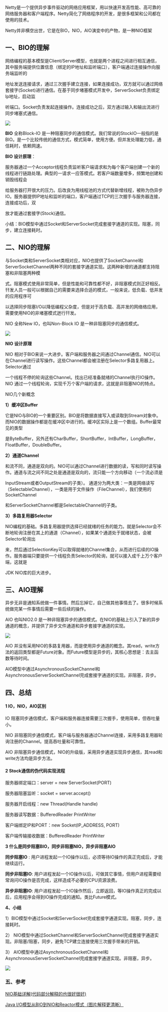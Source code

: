 Netty是一个提供异步事件驱动的网络应用框架，用以快速开发高性能、高可靠的网络服务器和客户端程序。Netty简化了网络程序的开发，是很多框架和公司都在使用的技术。

Netty并非横空出世，它是在BIO，NIO，AIO演变中的产物，是一种NIO框架





## 一、BIO的理解

 网络编程的基本模型是Client/Server模型，也就是两个进程之间进行相互通信，其中服务端提供位置信息（绑定的IP地址和监听端口），客户端通过连接操作向服务端监听的

地址发送连接请求，通过三次握手建立连接，如果连接成功，双方就可以通过网络套接字(Socket)进行通信。在基于同步堵塞模式开发中，ServerSocket负责绑定Ip地址，启动监

听端口。Socket负责发起连接操作。连接成功之后，双方通过输入和输出流进行同步堵塞式通信。



![](http://javacode.blogwiki.top/1090617-20181118215610086-2008700581.png)



**BIO** 全称Block-IO 是一种阻塞同步的通信模式。我们常说的StockIO一般指的是BIO。是一个比较传统的通信方式，模式简单，使用方便。但并发处理能力低，通信耗时，依赖网速。

**BIO 设计原理**：

​    服务器通过一个Acceptor线程负责监听客户端请求和为每个客户端创建一个新的线程进行链路处理。典型的一请求一应答模式。若客户端数量增多，频繁地创建和销毁线程会

给服务器打开很大的压力。后改良为用线程池的方式代替新增线程，被称为伪异步IO。服务器提供IP地址和监听的端口，客户端通过TCP的三次握手与服务器连接，连接成功后，双

放才能通过套接字(Stock)通信。

小结：BIO模型中通过Socket和ServerSocket完成套接字通道的实现。阻塞，同步，建立连接耗时。

 

## 二、NIO的理解



  与Socket类和ServerSocket类相对应，NIO也提供了SocketChannel和ServerSocketChannel两种不同的套接字通道实现。这两种新增的通道都支持阻塞和非阻塞两种模

式。阻塞模式使用非常简单，但是性能和可靠性都不好，非阻塞模式则正好相反。幵发人员一般可以根据自己的需要来选择合适的模式，一般来说，低负载、低并发的应用程序可

以选择同步阻塞I/O以降低编程父杂度，但是对于高负载、高并发的网络络应用，需要使用NIO的非堵塞模式迸行幵发。

NIO 全称New IO，也叫Non-Block IO 是一种非阻塞同步的通信模式。



![](http://javacode.blogwiki.top/1090617-20181118215941745-323892415.png)



**NIO 设计原理**

   NIO 相对于BIO来说一大进步。客户端和服务器之间通过Channel通信。NIO可以在Channel进行读写操作。这些Channel都会被注册在Selector多路复用器上。Selector通过

一个线程不停的轮询这些Channel。找出已经准备就绪的Channel执行IO操作。NIO 通过一个线程轮询，实现千万个客户端的请求，这就是非阻塞NIO的特点。

NIO几个新概念

**1）缓冲区Buffer**

   它是NIO与BIO的一个重要区别。BIO是将数据直接写入或读取到Stream对象中。而NIO的数据操作都是在缓冲区中进行的。缓冲区实际上是一个数组。Buffer最常见的类型

是ByteBuffer，另外还有CharBuffer，ShortBuffer，IntBuffer，LongBuffer，FloatBuffer，DoubleBuffer。

**2）通道Channel**

​    和流不同，通道是双向的。NIO可以通过Channel进行数据的读，写和同时读写操作。通道与流之间不同之处是通道是双向的，流只能一个方向移动（一个流必须是

InputStream或者OutputStream的子类）。 通道分为两大类：一类是网络读写（SelectableChannel），一类是用于文件操作（FileChannel），我们使用的SocketChannel

和ServerSocketChannel都是SelectableChannel的子类。

**3）多路复用器Selector**

   NIO编程的基础。多路复用器提供选择已经就绪的任务的能力。就是Selector会不断地轮询注册在其上的通道（Channel），如果某个通道处于就绪状态，会被Selector轮询出

来，然后通过SelectionKey可以取得就绪的Channel集合，从而进行后续的IO操作。服务器端只要提供一个线程负责Selector的轮询，就可以接入成千上万个客户端，这就是

JDK NIO库的巨大进步。



## 三、AIO理解



  异步无非是通知系统做一件事情。然后忘掉它，自己做其他事情去了。很多时候系统做完某一件事情后需要一些后续的操作。

AIO 也叫NIO2.0 是一种非阻塞异步的通信模式。在NIO的基础上引入了新的异步通道的概念，并提供了异步文件通道和异步套接字通道的实现。



![](http://javacode.blogwiki.top/1090617-20181118221221582-1287720922.png)



  AIO 并没有采用NIO的多路复用器，而是使用异步通道的概念。其read，write方法的返回类型都是Future对象。而Future模型是异步的，其核心思想是：去主函数等待时间。

AIO模型中通过AsynchronousSocketChannel和AsynchronousServerSocketChannel完成套接字通道的实现。非阻塞，异步。





## 四、总结





#### **1 IO，NIO，AIO区别**

  IO 阻塞同步通信模式，客户端和服务器连接需要三次握手，使用简单，但吞吐量小。

  NIO 非阻塞同步通信模式，客户端与服务器通过Channel连接，采用多路复用器轮询注册的Channel。提高吞吐量和可靠性。

  AIO 非阻塞异步通信模式，NIO的升级版，采用异步通道实现异步通信，其read和write方法均是异步方法。

#### 2 Stock通信的伪代码实现流程

   服务器绑定端口：server = new ServerSocket(PORT)

   服务器阻塞监听：socket = server.accept()

   服务器开启线程：new Thread(Handle handle)

   服务器读写数据：BufferedReader PrintWriter

   客户端绑定IP和PORT：new Socket(IP_ADDRESS, PORT)

   客户端传输接收数据：BufferedReader PrintWriter

**3 什么是同步阻塞BIO，同步非阻塞NIO，异步非阻塞AIO**

   **同步阻塞IO** : 用户进程发起一个IO操作以后，必须等待IO操作的真正完成后，才能继续运行。

   **同步非阻塞IO**: 用户进程发起一个IO操作以后，可做其它事情，但用户进程需要经常询问IO操作是否完成，这样造成不必要的CPU资源浪费。

   **异步非阻塞IO**: 用户进程发起一个IO操作然后，立即返回，等IO操作真正的完成以后，应用程序会得到IO操作完成的通知。类比Future模式。

**4、小结**

   1）BIO模型中通过Socket和ServerSocket完成套接字通道实现。阻塞，同步，连接耗时。

  2） NIO模型中通过SocketChannel和ServerSocketChannel完成套接字通道实现。非阻塞/阻塞，同步，避免TCP建立连接使用三次握手带来的开销。

  3） AIO模型中通过AsynchronousSocketChannel和AsynchronousServerSocketChannel完成套接字通道实现。非阻塞，异步。



![](..\images\images\通信\1090617-20181118221832172-1747040798.png)





### 五、参考

[NIO基础详解(代码部分解释的也很好很好) ](https://www.jianshu.com/p/c84141e1a678)

[Java I/O模型从BIO到NIO和Reactor模式（图片解释更清晰）](http://www.jasongj.com/java/nio_reactor/#comments)

















